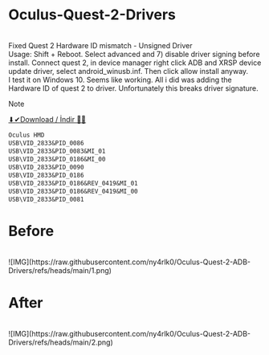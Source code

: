 # Oculus-Quest-2-Drivers
<br>Fixed Quest 2 Hardware ID mismatch - Unsigned Driver 
<br>Usage: Shift + Reboot. Select advanced and 7) disable driver signing before install. Connect quest 2, in device manager right click ADB and XRSP device update driver, select android_winusb.inf. Then click allow install anyway.
<br>I test it on Windows 10. Seems like working. All i did was adding the Hardware ID of quest 2 to driver. Unfortunately this breaks driver signature.
<br>
> [!NOTE]
<a href="https://github.com/ny4rlk0/Oculus-Quest-2-ADB-Drivers/releases/download/quest_2_adb_driver/Quest.2.ADB.Drivers.-.ny4rlk0.zip">⬇✔Download / İndir 💾✅</a>
<br>

```
Oculus HMD
USB\VID_2833&PID_0086
USB\VID_2833&PID_0083&MI_01
USB\VID_2833&PID_0186&MI_00
USB\VID_2833&PID_0090
USB\VID_2833&PID_0186
USB\VID_2833&PID_0186&REV_0419&MI_01
USB\VID_2833&PID_0186&REV_0419&MI_00
USB\VID_2833&PID_0081
```
# Before
<br>
![IMG](https://raw.githubusercontent.com/ny4rlk0/Oculus-Quest-2-ADB-Drivers/refs/heads/main/1.png)

# After
<br>
![IMG](https://raw.githubusercontent.com/ny4rlk0/Oculus-Quest-2-ADB-Drivers/refs/heads/main/2.png)

